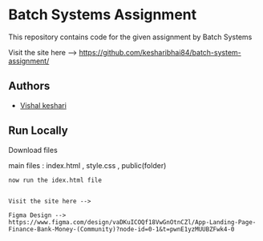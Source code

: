 
# Batch Systems Assignment

This repository contains code for the given assignment by Batch Systems

Visit the site here -->  https://github.com/kesharibhai84/batch-system-assignment/


## Authors

- [Vishal keshari](https://github.com/kesharibhai84/)


## Run Locally

Download files

main files : index.html , style.css , public(folder)

```
now run the idex.html file


Visit the site here --> 

Figma Design --> https://www.figma.com/design/vaDKuICOQf18VwGnOtnCZl/App-Landing-Page-Finance-Bank-Money-(Community)?node-id=0-1&t=pwnE1yzMUUBZFwk4-0






